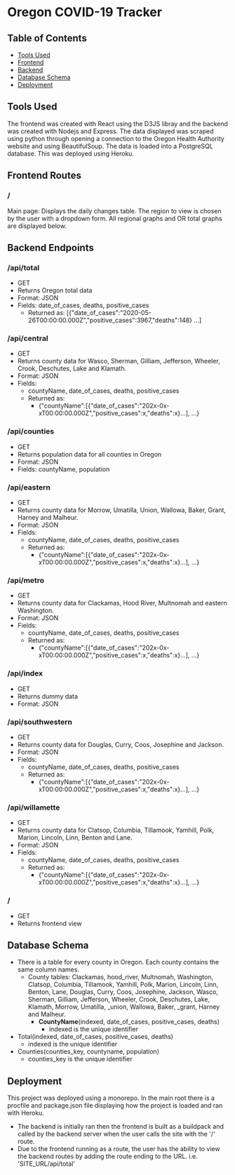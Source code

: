 # Oregon COVID-19 Tracker
## Table of Contents
   * [Tools Used](#tools_used)
   * [Frontend](#frontend)
   * [Backend](#backend)
   * [Database Schema](#database_schema)
   * [Deployment](#deployment)
## **Tools Used** <a name="tools_used"></a>
The frontend was created with React using the D3JS libray and the backend was created with Nodejs and Express. The data displayed was scraped using python through opening a connection to the Oregon Health Authority website and using BeautifulSoup. The data is loaded into a PostgreSQL database. This was deployed using Heroku. 

## **Frontend Routes** <a name="frontend"></a>
### / 
Main page: Displays the daily changes table. The region to view is chosen by the user with a dropdown form. All regional graphs and OR total graphs are displayed below.

## **Backend Endpoints** <a name="backend"></a>
### /api/total
 - GET
 - Returns Oregon total data
 - Format: JSON
 - Fields: date_of_cases, deaths, positive_cases
   - Returned as: [{"date_of_cases":"2020-05-26T00:00:00.000Z","positive_cases":3967,"deaths":148} ...]
### /api/central
 - GET
 - Returns county data for Wasco, Sherman, Gilliam, Jefferson, Wheeler, Crook, Deschutes, Lake and Klamath.
 - Format: JSON
 - Fields:
   - countyName, date_of_cases, deaths, positive_cases
   - Returned as:
     - {"countyName":[{"date_of_cases":"202x-0x-xT00:00:00.000Z","positive_cases":x,"deaths":x}...], ...}
### /api/counties
 - GET
 - Returns population data for all counties in Oregon
 - Format: JSON 
 - Fields: countyName, population
### /api/eastern
 - GET
 - Returns county data for Morrow, Umatilla, Union, Wallowa, Baker, Grant, Harney and Malheur.
 - Format: JSON
 - Fields:
   - countyName, date_of_cases, deaths, positive_cases
   - Returned as:
     - {"countyName":[{"date_of_cases":"202x-0x-xT00:00:00.000Z","positive_cases":x,"deaths":x}...], ...}
### /api/metro
 - GET
 - Returns county data for Clackamas, Hood River, Multnomah and eastern Washington.
 - Format: JSON
 - Fields:
   - countyName, date_of_cases, deaths, positive_cases
   - Returned as:
     - {"countyName":[{"date_of_cases":"202x-0x-xT00:00:00.000Z","positive_cases":x,"deaths":x}...], ...}
### /api/index
 - GET
 - Returns dummy data
 - Format: JSON 
### /api/southwestern
 - GET
 - Returns county data for Douglas, Curry, Coos, Josephine and Jackson.
 - Format: JSON
 - Fields:
   - countyName, date_of_cases, deaths, positive_cases
   - Returned as:
     - {"countyName":[{"date_of_cases":"202x-0x-xT00:00:00.000Z","positive_cases":x,"deaths":x}...], ...}
### /api/willamette
 - GET
 - Returns county data for Clatsop, Columbia, Tillamook, Yamhill, Polk, Marion, Lincoln, Linn, Benton and Lane.
 - Format: JSON
 - Fields:
   - countyName, date_of_cases, deaths, positive_cases
   - Returned as:
     - {"countyName":[{"date_of_cases":"202x-0x-xT00:00:00.000Z","positive_cases":x,"deaths":x}...], ...}
### /
 - GET
 - Returns frontend view

## **Database Schema** <a name="database_schema"></a>
   - There is a table for every county in Oregon. Each county contains the same column names.
     - County tables: Clackamas, hood_river, Multnomah, Washington, Clatsop, Columbia, Tillamook, Yamhill, Polk, Marion, Lincoln, Linn, Benton, Lane, Douglas, Curry, Coos, Josephine, Jackson, Wasco, Sherman, Gilliam, Jefferson, Wheeler, Crook, Deschutes, Lake, Klamath, Morrow, Umatilla, _union, Wallowa, Baker, _grant, Harney and Malheur.
       - **CountyName**(indexed, date_of_cases, positive_cases, deaths) 
         - indexed is the unique identifier
 - Total(indexed, date_of_cases, positive_cases, deaths)
   - indexed is the unique identifier
 - Counties(counties_key, countyname, population)
   - counties_key is the unique identifier

## **Deployment** <a name="deployment"></a>
This project was deployed using a monorepo. In the main root there is a procfile and package.json file displaying how the project is loaded and ran with Heroku. 
   - The backend is initially ran then the frontend is built as a buildpack and called by the backend server when the user calls the site with the '/' route. 
   - Due to the frontend running as a route, the user has the ability to view the backend routes by adding the route ending to the URL. i.e. 'SITE_URL/api/total'
